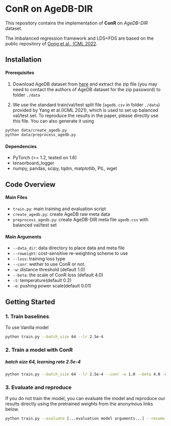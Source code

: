 # ConR on AgeDB-DIR
This repository contains the implementation of __ConR__ on *AgeDB-DIR* dataset. 

The imbalanced regression framework and LDS+FDS are based on the public repository of [Gong et al., ICML 2022](https://github.com/BorealisAI/ranksim-imbalanced-regression). 



## Installation

#### Prerequisites

1. Download AgeDB dataset from [here](https://ibug.doc.ic.ac.uk/resources/agedb/) and extract the zip file (you may need to contact the authors of AgeDB dataset for the zip password) to folder `./data` 

2. We use the standard train/val/test split file (`agedb.csv` in folder `./data`) provided by Yang et al.(ICML 2021), which is used to set up balanced val/test set. To reproduce the results in the paper, please directly use this file. You can also generate it using

```bash
python data/create_agedb.py
python data/preprocess_agedb.py
```

#### Dependencies

- PyTorch (>= 1.2, tested on 1.6)
- tensorboard_logger
- numpy, pandas, scipy, tqdm, matplotlib, PIL, wget

## Code Overview

#### Main Files

- `train.py`: main training and evaluation script
- `create_agedb.py`: create AgeDB raw meta data
- `preprocess_agedb.py`: create AgeDB-DIR meta file `agedb.csv` with balanced val/test set

#### Main Arguments

- `--data_dir`: data directory to place data and meta file
- `--reweight`: cost-sensitive re-weighting scheme to use
- `--loss`: training loss type
- `--conr`: wether to use ConR or not.
- `-w`: distance threshold (default 1.0) 
- `--beta`: the scale of ConR loss (default 4.0)
- `-t`: temperature(default 0.2)
- `-e`: pushing power scale(default 0.01)
## Getting Started

### 1. Train baselines

To use Vanilla model

```bash
python train.py --batch_size 64 --lr 2.5e-4
```



### 2. Train a model with ConR
##### batch size 64, learning rate 2.5e-4

```bash
python train.py --batch_size 64 --lr 2.5e-4 --conr -w 1.0 --beta 4.0 -e 0.01
```



### 3. Evaluate and reproduce

If you do not train the model, you can evaluate the model and reproduce our results directly using the pretrained weights from the anonymous links below.

```bash
python train.py --evaluate [...evaluation model arguments...] --resume <path_to_evaluation_ckpt>
```





